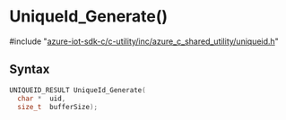 # UniqueId_Generate()

\#include "[azure-iot-sdk-c/c-utility/inc/azure_c_shared_utility/uniqueid.h](../iot-c-ref-uniqueid-h.md)"  

## Syntax

```C
UNIQUEID_RESULT UniqueId_Generate(
  char *  uid,
  size_t  bufferSize);
```

